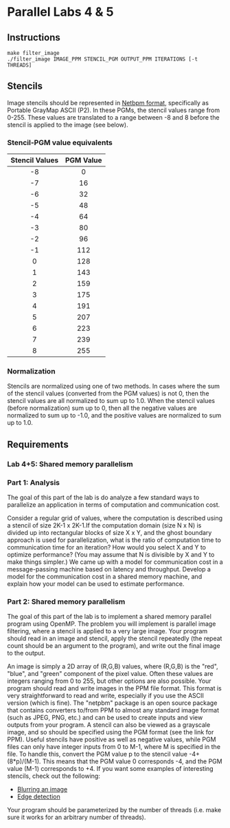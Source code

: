 # Parallel Labs 4 & 5

## Instructions

    make filter_image
    ./filter_image IMAGE_PPM STENCIL_PGM OUTPUT_PPM ITERATIONS [-t THREADS]

## Stencils
Image stencils should be represented in [Netbpm format](https://en.wikipedia.org/wiki/Netpbm_format), specifically as Portable GrayMap ASCII (P2). In these PGMs, the stencil values range from 0-255. These values are translated to a range between -8 and 8 before the stencil is applied to the image (see below).

### Stencil-PGM value equivalents

| Stencil Values    | PGM Value   |
|:-----------------:|:-----------:|
| -8                | 0           |
| -7                | 16          |
| -6                | 32          |
| -5                | 48          |
| -4                | 64          |
| -3                | 80          |
| -2                | 96          |
| -1                | 112         |
|  0                | 128         |
|  1                | 143         |
|  2                | 159         |
|  3                | 175         |
|  4                | 191         |
|  5                | 207         |
|  6                | 223         |
|  7                | 239         |
|  8                | 255         |

### Normalization
Stencils are normalized using one of two methods. In cases where the sum of the stencil values (converted from the PGM values) is not 0, then the stencil values are all normalized to sum up to 1.0. When the stencil values (before normalization) sum up to 0, then all the negative values are normalized to sum up to -1.0, and the positive values are normalized to sum up to 1.0.

## Requirements
### Lab 4+5: Shared memory parallelism

### Part 1: Analysis
The goal of this part of the lab is do analyze a few standard ways to parallelize an application in terms of computation and communication cost.

Consider a regular grid of values, where the computation is described using a stencil of size 2K-1 x 2K-1.If the computation domain (size N x N) is divided up into rectangular blocks of size X x Y, and the ghost boundary approach is used for parallelization, what is the ratio of computation time to communication time for an iteration? How would you select X and Y to optimize performance? (You may assume that N is divisible by X and Y to make things simpler.)
We came up with a model for communication cost in a message-passing machine based on latency and throughput. Develop a  model for the communication cost in a shared memory machine, and explain how your model can be used to estimate performance.

### Part 2: Shared memory parallelism
The goal of this part of the lab is to implement a shared memory parallel program using OpenMP. The problem you will implement is parallel image filtering, where a stencil is applied to a very large image. Your program should read in an image and stencil, apply the stencil repeatedly (the repeat count should be an argument to the program), and write out the final image to the output.

An image is simply a 2D array of (R,G,B) values, where (R,G,B) is the "red", "blue", and "green" component of the pixel value. Often these values are integers ranging from 0 to 255, but other options are also possible.
Your program should read and write images in the PPM file format. This format is very straightforward to read and write, especially if you use the ASCII version (which is fine).
The "netpbm" package is an open source package that contains converters to/from PPM to almost any standard image format (such as JPEG, PNG, etc.) and can be used to create inputs and view outputs from your program.
A stencil can also be viewed as a grayscale image, and so should be specified using the PGM format (see the link for PPM). Useful stencils have positive as well as negative values, while PGM files can only have integer inputs from 0 to M-1, where M is specified in the file. To handle this, convert the PGM value p to the stencil value -4+(8*p)/(M-1). This means that the PGM value 0 corresponds -4, and the PGM value (M-1) corresponds to +4.
If you want some examples of interesting stencils, check out the following:

* [Blurring an image](http://en.wikipedia.org/wiki/Gaussian_blur)
* [Edge detection](http://en.wikipedia.org/wiki/Sobel_operator)

Your program should be parameterized by the number of threads (i.e. make sure it works for an arbitrary number of threads).
